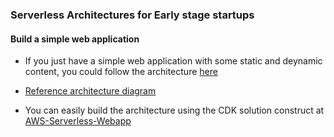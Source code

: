 ### Serverless Architectures for Early stage startups

#### Build a simple web application 

- If you just have a simple web application with some static and deynamic content, you could follow the architecture [here](https://docs.aws.amazon.com/wellarchitected/latest/serverless-applications-lens/web-application.html)  

- [Reference architecture diagram](https://docs.aws.amazon.com/wellarchitected/latest/serverless-applications-lens/images/image7.png)

- You can easily build the architecture using the CDK solution construct at [AWS-Serverless-Webapp](https://github.com/awslabs/aws-solutions-constructs/tree/main/source/use_cases/aws-serverless-web-app)

